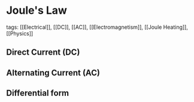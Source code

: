 # Joule's Law
tags: [[Electrical]], [[DC]], [[AC]], [[Electromagnetism]], [[Joule Heating]], [[Physics]]

## Direct Current (DC)

## Alternating Current (AC)

## Differential form
